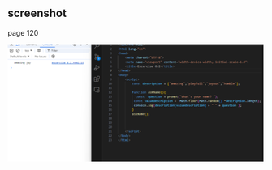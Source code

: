 ## screenshot
page 120

![input/output](../Page_120_excercise_6.2/screenshot/Screenshot%202024-09-05%20143433.png)